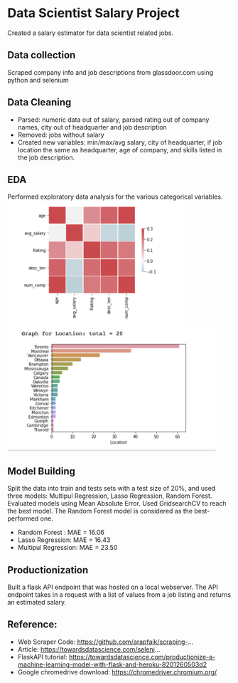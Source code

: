 # Data Scientist Salary Project
Created a salary estimator for data scientist related jobs.

## Data collection
Scraped company info and job descriptions from glassdoor.com using python and selenium

## Data Cleaning
* Parsed: numeric data out of salary, parsed rating out of company names, city out of  headquarter and job description 
* Removed: jobs without salary
* Created new variables: min/max/avg salary, city of headquarter, if job location the same as headquarter, age of company, and skills listed in the job description.

## EDA
Performed exploratory data analysis for the various categorical variables. <br>
<img src="https://github.com/wei955/Salary-Estimator/blob/master/EDA_Pics/corr.png" height="280">
<img src="https://github.com/wei955/Salary-Estimator/blob/master/EDA_Pics/location_salary.png" height="280">



## Model Building
Split the data into train and tests sets with a test size of 20%, and used three models: Multipul Regression, Lasso Regression, Random Forest. <br>
Evaluated models using Mean Absolute Error. Used GridsearchCV to reach the best model. The Random Forest model is considered as the best-performed one.
* Random Forest : MAE = 16.06
* Lasso Regression: MAE = 16.43
* Multipul Regression: MAE = 23.50

## Productionization
Built a flask API endpoint that was hosted on a local webserver. The API endpoint takes in a request with a list of values from a job listing and returns an estimated salary.

## Reference:
* Web Scraper Code: https://github.com/arapfaik/scraping-... 
* Article: https://towardsdatascience.com/seleni...
* FlaskAPI tutorial: https://towardsdatascience.com/productionize-a-machine-learning-model-with-flask-and-heroku-8201260503d2
* Google chromedrive download: https://chromedriver.chromium.org/

